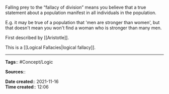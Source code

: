 Falling prey to the “fallacy of division” means you believe that a true statement about a population manifest in all individuals in the population.

E.g. it may be true of a population that 'men are stronger than women', but that doesn't mean you won't find a woman who is stronger than many men.

First described by [[Aristotle]].

This is a [[Logical Fallacies|logical fallacy]].

---
**Tags**:: #Concept/Logic 

**Sources**::

**Date created**:: 2021-11-16  
**Time created**:: 12:06